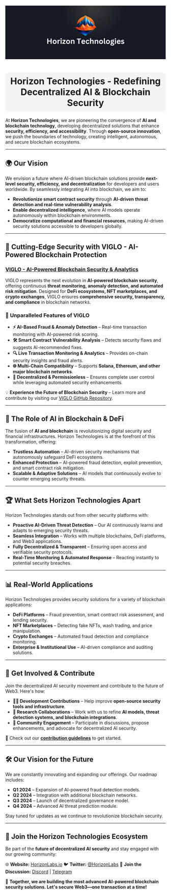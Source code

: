 ![Horizon Technologies Logo](https://raw.githubusercontent.com/Horizon-Labs1/.github/refs/heads/main/profile/Banner.png)

<h1 align="center" style="background-color:#f4f4f4; padding:10px; border-radius:10px;">Horizon Technologies - Redefining Decentralized AI & Blockchain Security </h1>

At **Horizon Technologies**, we are pioneering the convergence of **AI and blockchain technology**, developing decentralized solutions that enhance **security, efficiency, and accessibility**. Through **open-source innovation**, we push the boundaries of technology, creating intelligent, autonomous, and secure blockchain ecosystems.

---

## 🌍 Our Vision

We envision a future where AI-driven blockchain solutions provide **next-level security, efficiency, and decentralization** for developers and users worldwide. By seamlessly integrating AI into blockchain, we aim to:

- **Revolutionize smart contract security** through **AI-driven threat detection and real-time vulnerability analysis**.
- **Enable decentralized intelligence**, where AI models operate autonomously within blockchain environments.
- **Democratize computational and financial resources**, making AI-driven security solutions accessible to developers globally.

---

## 🌟 Cutting-Edge Security with VIGLO - AI-Powered Blockchain Protection

### [VIGLO - AI-Powered Blockchain Security & Analytics](https://github.com/Horizon-Labs1/VIGLO)

VIGLO represents the next evolution in **AI-powered blockchain security**, offering continuous **threat monitoring, anomaly detection, and automated risk mitigation**. Designed for **DeFi ecosystems, NFT marketplaces, and crypto exchanges**, VIGLO ensures **comprehensive security, transparency, and compliance** in blockchain networks.

### 🚀 **Unparalleled Features of VIGLO**

- **⚡ AI-Based Fraud & Anomaly Detection** – Real-time transaction monitoring with AI-powered risk scoring.
- **🛠 Smart Contract Vulnerability Analysis** – Detects security flaws and suggests AI-recommended fixes.
- **🔍 Live Transaction Monitoring & Analytics** – Provides on-chain security insights and fraud alerts.
- **🌐 Multi-Chain Compatibility** – Supports **Solana, Ethereum, and other major blockchain networks**.
- **🔐 Decentralized & Permissionless** – Ensures complete user control while leveraging automated security enhancements.

💡 **Experience the Future of Blockchain Security** – Learn more and contribute by visiting our [VIGLO GitHub Repository](https://github.com/Horizon-Labs1/VIGLO).

---

## 🤖 The Role of AI in Blockchain & DeFi

The fusion of **AI and blockchain** is revolutionizing digital security and financial infrastructures. Horizon Technologies is at the forefront of this transformation, offering:

- **Trustless Automation** – AI-driven security mechanisms that autonomously safeguard DeFi ecosystems.
- **Enhanced Protection** – AI-powered fraud detection, exploit prevention, and smart contract risk mitigation.
- **Scalable & Adaptive Solutions** – AI models that continuously evolve to counter emerging security threats.

---

## 🏆 What Sets Horizon Technologies Apart

Horizon Technologies stands out from other security platforms with:

- **Proactive AI-Driven Threat Detection** – Our AI continuously learns and adapts to emerging security threats.
- **Seamless Integration** – Works with multiple blockchains, DeFi platforms, and Web3 applications.
- **Fully Decentralized & Transparent** – Ensuring open access and verifiable security protocols.
- **Real-Time Monitoring & Automated Response** – Reacting instantly to potential security breaches.

---

## 📊 Real-World Applications

Horizon Technologies provides security solutions for a variety of blockchain applications:

- **DeFi Platforms** – Fraud prevention, smart contract risk assessment, and lending security.
- **NFT Marketplaces** – Detecting fake NFTs, wash trading, and price manipulation.
- **Crypto Exchanges** – Automated fraud detection and compliance monitoring.
- **Enterprise & Institutional Use** – AI-driven compliance and auditing solutions.

---

## 🚀 Get Involved & Contribute

Join the decentralized AI security movement and contribute to the future of Web3. Here's how:

- **👨‍💻 Development Contributions** – Help improve **open-source security tools and infrastructure**.
- **🧠 Research Collaborations** – Work with us to refine **AI models, threat detection systems, and blockchain integrations**.
- **🌱 Community Engagement** – Participate in discussions, propose enhancements, and advocate for decentralized AI security.

🔗 Check out our **[contribution guidelines](#)** to get started.

---

## 🛠 Our Vision for the Future

We are constantly innovating and expanding our offerings. Our roadmap includes:

- **Q1 2024** – Expansion of AI-powered fraud detection models.
- **Q2 2024** – Integration with additional blockchain networks.
- **Q3 2024** – Launch of decentralized governance model.
- **Q4 2024** – Advanced AI threat prediction module.

Stay tuned for updates as we continue to revolutionize blockchain security.

---

## 📢 Join the Horizon Technologies Ecosystem

Be part of the **future of decentralized AI security** and stay engaged with our growing community:

🌐 **Website:** [HorizonLabs.io](#)
🐦 **Twitter:** [@HorizonLabs](#)
💬 **Join the Discussion:** [Discord](#) | [Telegram](#)

🚀 **Together, we are building the most advanced AI-powered blockchain security solutions. Let's secure Web3—one transaction at a time!**




